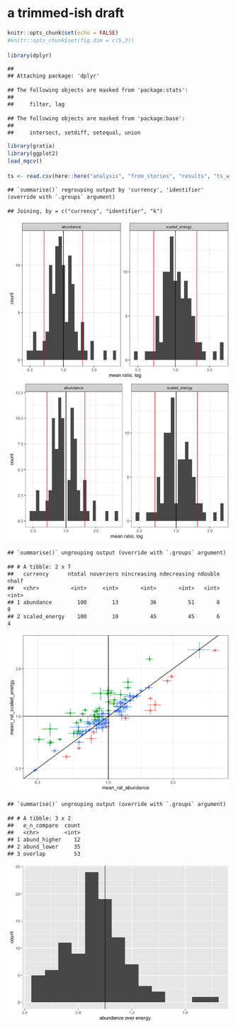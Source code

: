 a trimmed-ish draft
================

``` r
knitr::opts_chunk$set(echo = FALSE)
#knitr::opts_chunk$set(fig.dim = c(5,3))

library(dplyr)
```

    ## 
    ## Attaching package: 'dplyr'

    ## The following objects are masked from 'package:stats':
    ## 
    ##     filter, lag

    ## The following objects are masked from 'package:base':
    ## 
    ##     intersect, setdiff, setequal, union

``` r
library(gratia)
library(ggplot2)
load_mgcv()

ts <- read.csv(here::here("analysis", "from_stories", "results", "ts_w_rescaled_e_100bbs.csv"))
```

    ## `summarise()` regrouping output by 'currency', 'identifier' (override with `.groups` argument)

    ## Joining, by = c("currency", "identifier", "k")

![](simple_results_files/figure-gfm/unnamed-chunk-3-1.png)<!-- -->![](simple_results_files/figure-gfm/unnamed-chunk-3-2.png)<!-- -->

    ## `summarise()` ungrouping output (override with `.groups` argument)

    ## # A tibble: 2 x 7
    ##   currency      ntotal noverzero nincreasing ndecreasing ndouble nhalf
    ##   <chr>          <int>     <int>       <int>       <int>   <int> <int>
    ## 1 abundance        100        13          36          51       8     8
    ## 2 scaled_energy    100        10          45          45       6     4

![](simple_results_files/figure-gfm/unnamed-chunk-5-1.png)<!-- -->

    ## `summarise()` ungrouping output (override with `.groups` argument)

    ## # A tibble: 3 x 2
    ##   e_n_compare  count
    ##   <chr>        <int>
    ## 1 abund_higher    12
    ## 2 abund_lower     35
    ## 3 overlap         53

![](simple_results_files/figure-gfm/unnamed-chunk-6-1.png)<!-- -->
